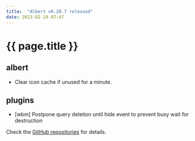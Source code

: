 ```yaml
---
title:  "Albert v0.20.7 released"
date: 2023-02-10 07:47
---
```


# {{ page.title }}

## albert

* Clear icon cache if unused for a minute.

## plugins

* [wbm] Postpone query deletion until hide event to prevent busy wait for destruction

Check the [GitHub repositories](https://github.com/albertlauncher/albert/commits/v0.20.7) for details.
